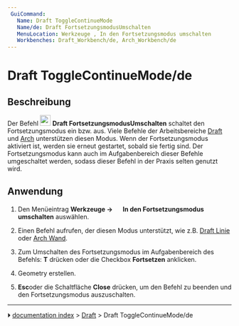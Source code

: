 ```yaml
---
 GuiCommand:
   Name: Draft ToggleContinueMode
   Name/de: Draft FortsetzungsmodusUmschalten
   MenuLocation: Werkzeuge , In den Fortsetzungsmodus umschalten
   Workbenches: Draft_Workbench/de, Arch_Workbench/de
---
```


# Draft ToggleContinueMode/de

## Beschreibung

Der Befehl <img alt="" src=images/Draft_ToggleContinueMode.svg  style="width:24px;"> **Draft FortsetzungsmodusUmschalten** schaltet den Fortsetzungsmodus ein bzw. aus. Viele Befehle der Arbeitsbereiche [Draft](Draft_Workbench/de.md) und [Arch](Arch_Workbench/de.md) unterstützen diesen Modus. Wenn der Fortsetzungsmodus aktiviert ist, werden sie erneut gestartet, sobald sie fertig sind. Der Fortsetzungsmodus kann auch im Aufgabenbereich dieser Befehle umgeschaltet werden, sodass dieser Befehl in der Praxis selten genutzt wird.

## Anwendung

1.  Den Menüeintrag **Werkzeuge → <img src="images/Draft_ToggleContinueMode.svg" width=16px> In den Fortsetzungsmodus umschalten** auswählen.

2.  Einen Befehl aufrufen, der diesen Modus unterstützt, wie z.B. [Draft Linie](Draft_Line/de.md) oder [Arch Wand](Arch_Wall/de.md).

3.  Zum Umschalten des Fortsetzungsmodus im Aufgabenbereich des Befehls: **T** drücken oder die Checkbox **Fortsetzen** anklicken.

4.  Geometry erstellen.

5.  
    **Esc**oder die Schaltfläche **Close** drücken, um den Befehl zu beenden und den Fortsetzungsmodus auszuschalten.



---
⏵ [documentation index](../README.md) > [Draft](Draft_Workbench.md) > Draft ToggleContinueMode/de
